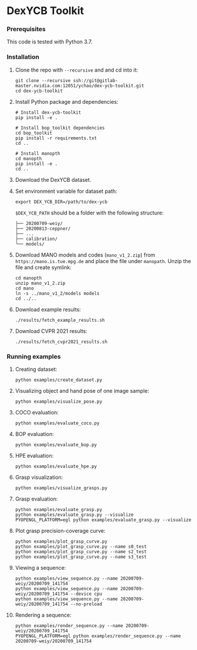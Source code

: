 # DexYCB Toolkit

### Prerequisites

This code is tested with Python 3.7.

### Installation

1. Clone the repo with `--recursive` and and cd into it:

    ```Shell
    git clone --recursive ssh://git@gitlab-master.nvidia.com:12051/ychao/dex-ycb-toolkit.git
    cd dex-ycb-toolkit
    ```

2. Install Python package and dependencies:

    ```Shell
    # Install dex-ycb-toolkit
    pip install -e .

    # Install bop_toolkit dependencies
    cd bop_toolkit
    pip install -r requirements.txt
    cd ..

    # Install manopth
    cd manopth
    pip install -e .
    cd ..
    ```

3. Download the DexYCB dataset.

4. Set environment variable for dataset path:

    ```Shell
    export DEX_YCB_DIR=/path/to/dex-ycb
    ```

    `$DEX_YCB_PATH` should be a folder with the following structure:

    ```Shell
    ├── 20200709-weiy/
    ├── 20200813-ceppner/
    ├── ...
    ├── calibration/
    └── models/
    ```

5. Download MANO models and codes (`mano_v1_2.zip`) from `https://mano.is.tue.mpg.de` and place the file under `manopath`. Unzip the file and create symlink:

    ```Shell
    cd manopth
    unzip mano_v1_2.zip
    cd mano
    ln -s ../mano_v1_2/models models
    cd ../..
    ```

6. Download example results:

    ```Shell
    ./results/fetch_example_results.sh
    ```

7. Download CVPR 2021 results:

    ```Shell
    ./results/fetch_cvpr2021_results.sh
    ```

### Running examples

1. Creating dataset:

    ```Shell
    python examples/create_dataset.py
    ```

2. Visualizing object and hand pose of one image sample:

    ```Shell
    python examples/visualize_pose.py
    ```

3. COCO evaluation:

    ```Shell
    python examples/evaluate_coco.py
    ```

4. BOP evaluation:

    ```Shell
    python examples/evaluate_bop.py
    ```

5. HPE evaluation:

    ```Shell
    python examples/evaluate_hpe.py
    ```

6. Grasp visualization:

    ```Shell
    python examples/visualize_grasps.py
    ```

7. Grasp evaluation:

    ```Shell
    python examples/evaluate_grasp.py
    python examples/evaluate_grasp.py --visualize
    PYOPENGL_PLATFORM=egl python examples/evaluate_grasp.py --visualize
    ```

8. Plot grasp precision-coverage curve:

    ```Shell
    python examples/plot_grasp_curve.py
    python examples/plot_grasp_curve.py --name s0_test
    python examples/plot_grasp_curve.py --name s2_test
    python examples/plot_grasp_curve.py --name s3_test
    ```

9. Viewing a sequence:

    ```Shell
    python examples/view_sequence.py --name 20200709-weiy/20200709_141754
    python examples/view_sequence.py --name 20200709-weiy/20200709_141754 --device cpu
    python examples/view_sequence.py --name 20200709-weiy/20200709_141754 --no-preload
    ```

10. Rendering a sequence:

    ```Shell
    python examples/render_sequence.py --name 20200709-weiy/20200709_141754
    PYOPENGL_PLATFORM=egl python examples/render_sequence.py --name 20200709-weiy/20200709_141754
    ```
